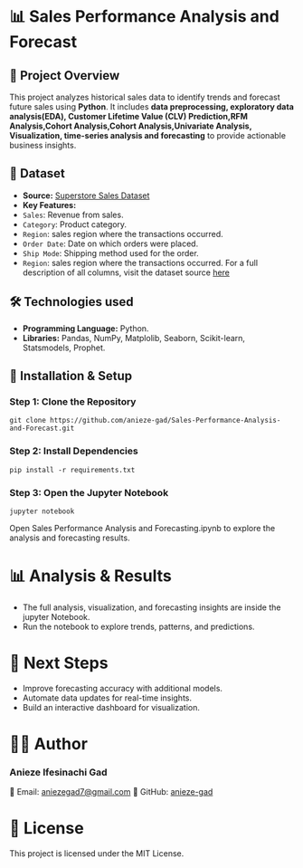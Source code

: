 # 📊 Sales Performance Analysis and Forecast

## 📌 Project Overview
This project analyzes historical sales data to identify trends and forecast future sales using **Python**. It includes **data preprocessing, exploratory data analysis(EDA), Customer Lifetime Value (CLV) Prediction,RFM Analysis,Cohort Analysis,Cohort Analysis,Univariate Analysis, Visualization, time-series analysis and forecasting** to provide actionable business insights.

## 📂 Dataset
- **Source:** [Superstore Sales Dataset](https://www.kaggle.com/datasets/rohitsahoo/sales-forecasting)
- **Key Features:**
- `Sales`: Revenue from sales.
- `Category`: Product category.
- `Region`: sales region where the transactions occurred.
- `Order Date`: Date on which orders were placed.
- `Ship Mode`: Shipping method used for the order.
- `Region`: sales region where the transactions occurred.
  For a full description of all columns, visit the dataset source [here](https://www.kaggle.com/datasets/rohitsahoo/sales-forecasting)

## 🛠️ Technologies used
- **Programming Language:** Python.
- **Libraries:** Pandas, NumPy, Matplolib, Seaborn, Scikit-learn, Statsmodels, Prophet.
## 🔧 Installation & Setup

### **Step 1: Clone the Repository**
```
git clone https://github.com/anieze-gad/Sales-Performance-Analysis-and-Forecast.git
```

### **Step 2: Install Dependencies**
```
pip install -r requirements.txt
```

### **Step 3: Open the Jupyter Notebook**
```
jupyter notebook
```
Open Sales Performance Analysis and Forecasting.ipynb to explore the analysis and forecasting results.


# 📊 Analysis & Results
- The full analysis, visualization, and forecasting insights are inside the jupyter Notebook.
- Run the notebook to explore trends, patterns, and predictions.

# 🚀 Next Steps
- Improve forecasting accuracy with additional models.
- Automate data updates for real-time insights.
- Build an interactive dashboard for visualization.

# 👨‍💻 Author
### **Anieze Ifesinachi Gad**
📧 Email: aniezegad7@gmail.com 
🔗 GitHub: [anieze-gad](https://github.com/anieze-gad)

# 📜 License
This project is licensed under the MIT License.







